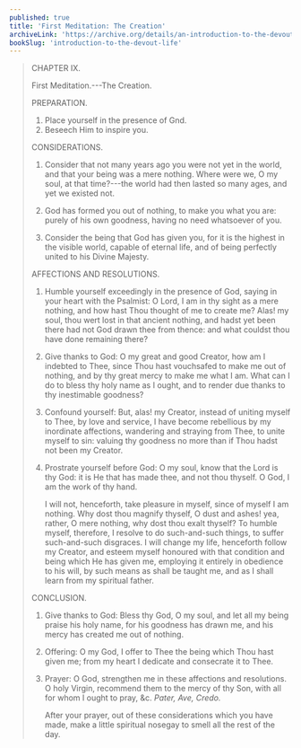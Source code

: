 ```yaml
---
published: true
title: 'First Meditation: The Creation'
archiveLink: 'https://archive.org/details/an-introduction-to-the-devout-life/page/17?view=theater'
bookSlug: 'introduction-to-the-devout-life'
---
```


> CHAPTER IX.
>
> First Meditation.---The Creation.
>
> PREPARATION.
>
> 1. Place yourself in the presence of Gnd.
> 2. Beseech Him to inspire you.
>
> CONSIDERATIONS.
>
> 1. Consider that not many years ago you were not yet in the world, and that your being was a mere nothing. Where were we, O my soul, at that time?---the world had then lasted so many ages, and yet we existed not.
>
> 2. God has formed you out of nothing, to make you what you are: purely of his own goodness, having no need whatsoever of you.
>
> 3. Consider the being that God has given you, for it is the highest in the visible world, capable of eternal life, and of being perfectly united to his Divine Majesty.
>
> AFFECTIONS AND RESOLUTIONS.
>
> 1. Humble yourself exceedingly in the presence of God, saying in your heart with the Psalmist: O Lord, I am in thy sight as a mere nothing, and how hast Thou thought of me to create me? Alas! my soul, thou wert lost in that ancient nothing, and hadst yet been there had not God drawn thee from thence: and what couldst thou have done remaining there?
>
> 2. Give thanks to God: O my great and good Creator, how am I indebted to Thee, since Thou hast vouchsafed to make me out of nothing, and by thy great mercy to make me what I am. What can I do to bless thy holy name as I ought, and to render due thanks to thy inestimable goodness?
>
> 3. Confound yourself: But, alas! my Creator, instead of uniting myself to Thee, by love and service, I have become rebellious by my inordinate affections, wandering and straying from Thee, to unite myself to sin: valuing thy goodness no more than if Thou hadst not been my Creator.
>
> 4. Prostrate yourself before God: O my soul, know that the Lord is thy God: it is He that has made thee, and not thou thyself. O God, I am the work of thy hand.
>
>    I will not, henceforth, take pleasure in myself, since of myself I am nothing. Why dost thou magnify thyself, O dust and ashes! yea, rather, O mere nothing, why dost thou exalt thyself? To humble myself, therefore, I resolve to do such-and-such things, to suffer such-and-such disgraces. I will change my life, henceforth follow my Creator, and esteem myself honoured with that condition and being which He has given me, employing it entirely in obedience to his will, by such means as shall be taught me, and as I shall learn from my spiritual father.
>
> CONCLUSION.
>
> 1. Give thanks to God: Bless thy God, O my soul, and let all my being praise his holy name, for his goodness has drawn me, and his mercy has created me out of nothing.
>
> 2. Offering: O my God, I offer to Thee the being which Thou hast given me; from my heart I dedicate and consecrate it to Thee.
>
> 3. Prayer: O God, strengthen me in these affections and resolutions. O holy Virgin, recommend them to the mercy of thy Son, with all for whom I ought to pray, &c. *Pater, Ave, Credo.*
>
>    After your prayer, out of these considerations which you have made, make a little spiritual nosegay to smell all the rest of the day.
